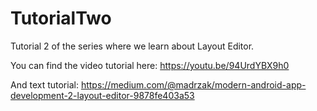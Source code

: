 # TutorialTwo
Tutorial 2 of the series where we learn about Layout Editor.

You can find the video tutorial here: 
https://youtu.be/94UrdYBX9h0

And text tutorial:
https://medium.com/@madrzak/modern-android-app-development-2-layout-editor-9878fe403a53

